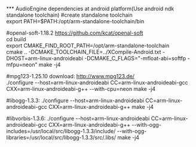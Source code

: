 *** AudioEngine dependencies at android platform(Use android ndk standalone toolchain)
#create standalone toolchain  
export PATH=$PATH:/opt/arm-standalone-toolchain/bin  

#openal-soft-1.18.2
https://github.com/kcat/openal-soft  
cd build  
export CMAKE_FIND_ROOT_PATH=/opt/arm-standalone-toolchain  
cmake .. -DCMAKE_TOOLCHAIN_FILE=../XCompile-Android.txt -DHOST=arm-linux-androideabi -DCMAKE_C_FLAGS="-mfloat-abi=softfp -mfpu=neon"
make -j4

#mpg123-1.25.10
download: http://www.mpg123.de/  
./configure --host=arm-linux-androideabi CC=arm-linux-androideabi-gcc CXX=arm-linux-androideabi-g++ --with-cpu=neon
make -j4

#libogg-1.3.3:
./configure --host=arm-linux-androideabi CC=arm-linux-androideabi-gcc CXX=arm-linux-androideabi-g++
make -j4

#libvorbis-1.3.6:
./configure --host=arm-linux-androideabi CC=arm-linux-androideabi-gcc CXX=arm-linux-androideabi-g++ --with-ogg-includes=/usr/local/src/libogg-1.3.3/include/ --with-ogg-libraries=/usr/local/src/libogg-1.3.3/src/.libs/
make -j4
